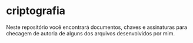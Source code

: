# criptografia
Neste repositório você encontrará documentos, chaves e assinaturas para checagem de autoria de alguns dos arquivos desenvolvidos por mim.
